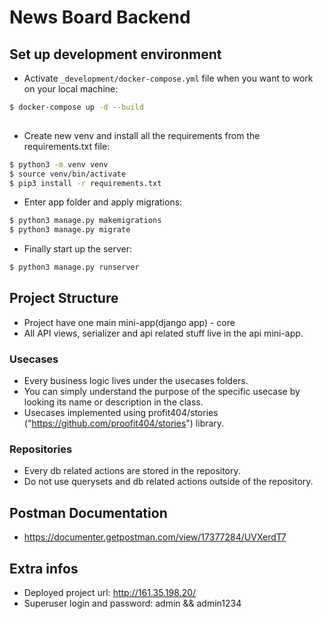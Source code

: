 # News Board Backend


## Set up development environment
- Activate ```_development/docker-compose.yml``` file when you want to work on your local machine:
```bash
$ docker-compose up -d --build 
 
```
- Create new venv and install all the requirements from the requirements.txt file:
```bash
$ python3 -m venv venv 
$ source venv/bin/activate 
$ pip3 install -r requirements.txt

```
- Enter app folder and apply migrations:
```bash
$ python3 manage.py makemigrations 
$ python3 manage.py migrate 

```
- Finally start up the server:
```bash
$ python3 manage.py runserver 

```

## Project Structure
- Project have one main mini-app(django app) - core
- All API views, serializer and api related stuff live in the api mini-app.

### Usecases
- Every business logic lives under the usecases folders.
- You can simply understand the purpose of the specific usecase by looking its name or description in the class.
- Usecases implemented using profit404/stories ("https://github.com/proofit404/stories") library.

### Repositories
- Every db related actions are stored in the repository. 
- Do not use querysets and db related actions outside of the repository.

## Postman Documentation
- https://documenter.getpostman.com/view/17377284/UVXerdT7

## Extra infos
- Deployed project url: http://161.35.198.20/
- Superuser login and password: admin && admin1234


